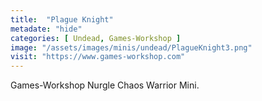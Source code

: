 ```yaml
---
title:  "Plague Knight"
metadate: "hide"
categories: [ Undead, Games-Workshop ]
image: "/assets/images/minis/undead/PlagueKnight3.png"
visit: "https://www.games-workshop.com"
---
```

Games-Workshop Nurgle Chaos Warrior Mini. 